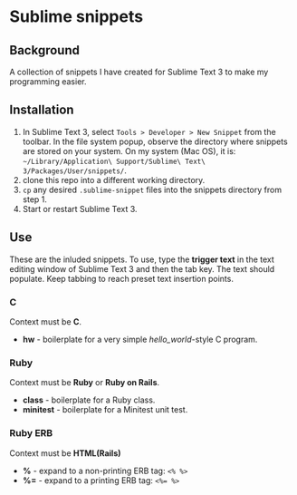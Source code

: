 # Sublime snippets

## Background
A collection of snippets I have created for Sublime Text 3 to make my programming easier.

## Installation
1. In Sublime Text 3, select `Tools > Developer > New Snippet` from the toolbar.  In the file system
popup, observe the directory where snippets are stored on your system.  On my system (Mac OS),
it is: `~/Library/Application\ Support/Sublime\ Text\ 3/Packages/User/snippets/`.
2. clone this repo into a different working directory.
3. `cp` any desired `.sublime-snippet` files into the snippets directory from step 1.
4. Start or restart Sublime Text 3.

## Use
These are the inluded snippets.  To use, type the **trigger text** in the text editing window of
Sublime Text 3 and then the tab key.  The text should populate.  Keep tabbing to reach preset
text insertion points.

### C
Context must be **C**.

* **hw** - boilerplate for a very simple _hello\_world_-style C program.

### Ruby
Context must be **Ruby** or **Ruby on Rails**.

* **class** - boilerplate for a Ruby class.
* **minitest** - boilerplate for a Minitest unit test.

### Ruby ERB
Context must be **HTML(Rails)**

* **%** - expand to a non-printing ERB tag: `<% %>`
* **%=** - expand to a printing ERB tag: `<%= %>`
